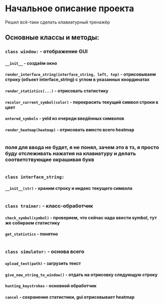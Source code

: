 # Начальное описание проекта
Решил всё-таки сделать клавиатурный тренажёр

## Основные классы и методы:

### `class window:` - отображение GUI

#### `__init__` - создаём окно

#### `render_interface_string(interface_string, left, top)` - отрисовываем строку (объект interface_string) с углом в указанных координатах

#### `render_statistics(...)` - отрисовать статистику

#### `recolor_current_symbol(color)` - перекрасить текущий символ строки в цвет

#### `entered_symbols` - yeld из очереди введённых символов

#### `render_heatmap(heatmap)` - отрисовать вместо всего heatmap

#
### поля для ввода не будет, я не понял, зачем это в тз, я просто буду отслеживать нажатия на клавиатуру и делать соответствующие окрашивая букв
#

### `class interface_string:`

#### `__init__(str)` - храним строку и индекс текущего символа

#

### `class trainer:` - класс-обработчик

#### `check_symbol(symbol)` - проверяем, что сейчас надо ввести symbol, тут же собираем статистику

#### `get_statistics` - понятно

#

### `class simulator:` - основа всего

#### `upload_text(path)` - загрузить текст

#### `give_new_string_to_window()` - отдать на отрисовку следующую строку

#### `hunting_keystrokes` - основной обработчик

#### `cancel` - сохранение статистики, gui отрисовывает heatmap



